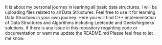 It is about my personal journey in learinng all basic data structures.
I will be uploading files related to all Data Structures.
Feel free to use it for learning Data Structues in your own journey.
Here you will find C++ implementation of Data Structures and Algorithms including Leetcode and Geeksforgeeks solutions.
If there is any issue in this repository regarding code or documentation or want me update the README.md
Please feel free to let me know.
